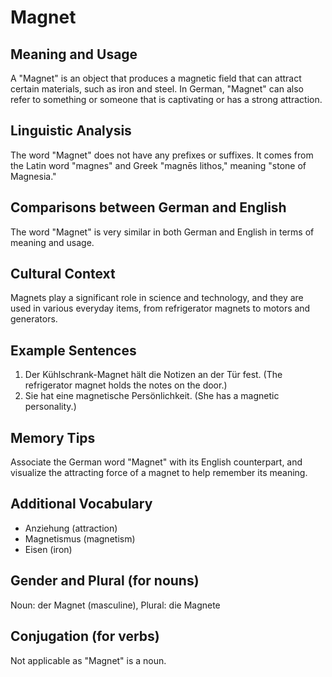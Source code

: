 # Magnet
## Meaning and Usage
A "Magnet" is an object that produces a magnetic field that can attract certain materials, such as iron and steel. In German, "Magnet" can also refer to something or someone that is captivating or has a strong attraction. 
## Linguistic Analysis
The word "Magnet" does not have any prefixes or suffixes. It comes from the Latin word "magnes" and Greek "magnēs lithos," meaning "stone of Magnesia." 
## Comparisons between German and English
The word "Magnet" is very similar in both German and English in terms of meaning and usage.
## Cultural Context
Magnets play a significant role in science and technology, and they are used in various everyday items, from refrigerator magnets to motors and generators.
## Example Sentences
1. Der Kühlschrank-Magnet hält die Notizen an der Tür fest. (The refrigerator magnet holds the notes on the door.)
2. Sie hat eine magnetische Persönlichkeit. (She has a magnetic personality.)
## Memory Tips
Associate the German word "Magnet" with its English counterpart, and visualize the attracting force of a magnet to help remember its meaning.
## Additional Vocabulary
- Anziehung (attraction)
- Magnetismus (magnetism)
- Eisen (iron)
## Gender and Plural (for nouns)
Noun: der Magnet (masculine), Plural: die Magnete
## Conjugation (for verbs)
Not applicable as "Magnet" is a noun.